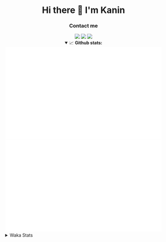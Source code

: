 <div align="center">
 <h1>Hi there 👋 I'm Kanin</h1>
 <h3>Contact me</h3>
 <a href="mailto:im@kanin.dev"><img src="https://img.shields.io/badge/gmail-%23D14836.svg?&style=for-the-badge&logo=gmail&logoColor=white"/></a>
 <a href="https://twitter.com/KaninDev"><img src="https://img.shields.io/badge/twitter-%231DA1F2.svg?&style=for-the-badge&logo=twitter&logoColor=white"/></a>
 <a href="https://www.linkedin.com/in/KaninDev"><img src="https://img.shields.io/badge/linkedin-%230077B5.svg?&style=for-the-badge&logo=linkedin&logoColor=white"/></a>
<details open>
  <summary>📈 <b>Github stats:</b></summary>
  <img src="https://github.com/Kanin/Kanin/blob/master/scripts/GitHubStats/generated/overview.svg"/>
  <img src="https://github.com/Kanin/Kanin/blob/master/scripts/GitHubStats/generated/languages.svg"/>
</details>
</div>

<details>
 <summary>Waka Stats</summary>

<!--START_SECTION:waka-->
![Profile Views](http://img.shields.io/badge/Profile%20Views-38-blue)

![Lines of code](https://img.shields.io/badge/From%20Hello%20World%20I%27ve%20Written-785725%20lines%20of%20code-blue)

**🐱 My Github Data** 

> 🏆 304 Contributions in the Year 2020
 > 
> 📦 6.6 kB Used in Github's Storage 
 > 
> 🚫 Not Opted to Hire
 > 
> 📜 7 Public Repositories
 > 
> 🔑 3 Private Repositories 

**I'm an Early 🐤** 

```text
🌞 Morning    86 commits     ██████░░░░░░░░░░░░░░░░░░░   24.78% 
🌆 Daytime    118 commits    ████████░░░░░░░░░░░░░░░░░   34.01% 
🌃 Evening    80 commits     █████░░░░░░░░░░░░░░░░░░░░   23.05% 
🌙 Night      63 commits     ████░░░░░░░░░░░░░░░░░░░░░   18.16%

```
📅 **I'm Most Productive on Sunday** 

```text
Monday       61 commits     ████░░░░░░░░░░░░░░░░░░░░░   17.58% 
Tuesday      44 commits     ███░░░░░░░░░░░░░░░░░░░░░░   12.68% 
Wednesday    51 commits     ███░░░░░░░░░░░░░░░░░░░░░░   14.7% 
Thursday     34 commits     ██░░░░░░░░░░░░░░░░░░░░░░░   9.8% 
Friday       39 commits     ██░░░░░░░░░░░░░░░░░░░░░░░   11.24% 
Saturday     45 commits     ███░░░░░░░░░░░░░░░░░░░░░░   12.97% 
Sunday       73 commits     █████░░░░░░░░░░░░░░░░░░░░   21.04%

```


📊 **This Week I Spent My Time On** 

```text
⌚︎ Time Zone: America/New_York

💬 Programming Languages: 
Python                   7 hrs 55 mins       █████████░░░░░░░░░░░░░░░░   37.65% 
SCSS                     7 hrs 39 mins       █████████░░░░░░░░░░░░░░░░   36.38% 
JSON                     3 hrs 1 min         ███░░░░░░░░░░░░░░░░░░░░░░   14.4% 
JavaScript               1 hr 59 mins        ██░░░░░░░░░░░░░░░░░░░░░░░   9.44% 
Log File                 7 mins              ░░░░░░░░░░░░░░░░░░░░░░░░░   0.59%

🔥 Editors: 
IntelliJ                 12 hrs 47 mins      ███████████████░░░░░░░░░░   60.7% 
PyCharm                  8 hrs 16 mins       █████████░░░░░░░░░░░░░░░░   39.3%

🐱‍💻 Projects: 
Kanin                    5 hrs 50 mins       ███████░░░░░░░░░░░░░░░░░░   27.7% 
Naila.py                 4 hrs 3 mins        ████░░░░░░░░░░░░░░░░░░░░░   19.23% 
My Theme                 2 hrs 38 mins       ███░░░░░░░░░░░░░░░░░░░░░░   12.57% 
Discord-chat-replica     2 hrs 33 mins       ███░░░░░░░░░░░░░░░░░░░░░░   12.13% 
amy PIL                  2 hrs 25 mins       ███░░░░░░░░░░░░░░░░░░░░░░   11.5%

💻 Operating System: 
Linux                    11 hrs 27 mins      █████████████░░░░░░░░░░░░   54.41% 
Windows                  9 hrs 36 mins       ███████████░░░░░░░░░░░░░░   45.59%

```

**I Mostly Code in Python** 

```text
Python                   17 repos            ███████████████████░░░░░░   77.27% 
JavaScript               2 repos             ██░░░░░░░░░░░░░░░░░░░░░░░   9.09% 
Kotlin                   1 repo              █░░░░░░░░░░░░░░░░░░░░░░░░   4.55% 
HTML                     1 repo              █░░░░░░░░░░░░░░░░░░░░░░░░   4.55% 
Java                     1 repo              █░░░░░░░░░░░░░░░░░░░░░░░░   4.55%

```


**Timeline**

![Chart not found](https://github.com/Kanin/Kanin/blob/master/charts/bar_graph.png) 


<!--END_SECTION:waka-->
</details>
